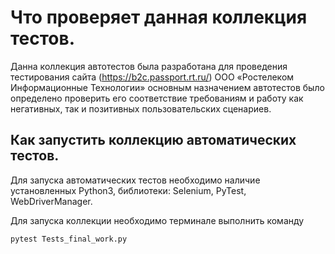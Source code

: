 # Что проверяет данная коллекция тестов.
Данна коллекция автотестов была разработана для проведения тестирования сайта (https://b2c.passport.rt.ru/) ООО «Ростелеком Информационные Технологии» основным назначением автотестов было определено проверить его соответствие требованиям и работу как негативных, так и позитивных пользовательских сценариев.
## Как запустить коллекцию автоматических тестов.
Для запуска автоматических тестов необходимо наличие установленных Python3, библиотеки: Selenium, PyTest, WebDriverManager.

Для запуска коллекции необходимо терминале выполнить команду 
~~~
pytest Tests_final_work.py
